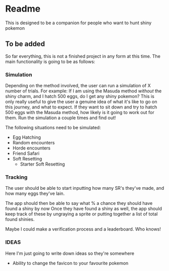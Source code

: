 # Readme #

This is designed to be a companion for people who want to hunt shiny pokemon

## To be added ##

So far everything, this is not a finished project in any form at this time.
The main functionality is going to be as follows:

### Simulation ###
Depending on the method involved, the user can run a simulation of X number of trials.
For example:
If I am using the Masuda method *without* the shiny charm, and I hatch 500 eggs, do I get any shiny pokemon?
This is only really useful to give the user a genuine idea of what it's like to go on this journey, and what to expect.
If they want to sit down and try to hatch 500 eggs with the Masuda method, how likely is it going to work out for them.
Run the simulation a couple times and find out!

The following situations need to be simulated:
* Egg Hatching
* Random encounters
* Horde encounters
* Friend Safari
* Soft Resetting
     * Starter Soft Resetting


### Tracking ###
The user should be able to start inputting how many SR's they've made, and how many eggs they've lain.

The app should then be able to say what % a chance they should have found a shiny by now
Once they have found a shiny as well, the app should keep track of these by ungraying a sprite or putting together
a list of total found shinies.

Maybe I could make a verification process and a leaderboard. Who knows!

### IDEAS ###

Here I'm just going to write down ideas so they're somewhere
* Ability to change the favicon to your favourite pokemon